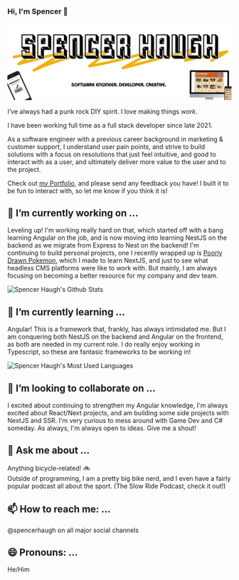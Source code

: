 ### Hi, I'm Spencer 👋

![Head image](/images/github-head-01.png)

I’ve always had a punk rock DIY spirit. I love making things *work*.  

I have been working full time as a full stack developer since late 2021.

As a software engineer with a previous career background in marketing & customer support, I understand user pain points, and strive to build solutions with a focus on resolutions that just feel intuitive, and good to interact with as a user, and ultimately deliver more value to the user and to the project.  

Check out [my Portfolio](https://spencerhaugh.dev), and please send any feedback you have! I built it to be fun to interact with, so let me know if you think it is!  


## 🔭 I’m currently working on ...  

Leveling up! I'm working really hard on that, which started off with a bang learning Angular on the job, and is now moving into learning NestJS on the backend as we migrate from Express to Nest on the backend! I'm continuing to build personal projects, one I recently wrapped up is [Poorly Drawn Pokemon](http://www.poorlydrawnpokemon.com), which I made to learn NextJS, and just to see what headless CMS platforms were like to work with. But mainly, I am always focusing on becoming a better resource for my company and dev team.   
  
  
![Spencer Haugh's Github Stats](https://github-readme-stats.vercel.app/api?username=spencerhaugh&show_icons=true&theme=transparent)

## 🌱 I’m currently learning ...  

Angular! This is a framework that, frankly, has always intimidated me. But I am conquering both NestJS on the backend and Angular on the frontend, as both are needed in my current role. I do really enjoy working in Typescript, so these are fantasic frameworks to be working in!  
  
  
![Spencer Haugh's Most Used Languages](https://github-readme-stats.vercel.app/api/top-langs/?username=spencerhaugh&layout=compact)

## 👯 I’m looking to collaborate on ...  

I excited about continuing to strengthen my Angular knowledge, I'm always excited about React/Next projects, and am building some side projects with NextJS and SSR. I'm very curious to mess around with Game Dev and C# someday. As always, I'm always open to ideas. Give me a shout!  

## 💬 Ask me about ...  

Anything bicycle-related! :bike:  
Outside of programming, I am a pretty big bike nerd, and I even have a fairly popular podcast all about the sport. (The Slow Ride Podcast, check it out!)  

## 📫 How to reach me: ...  

@spencerhaugh on all major social channels  

## 😄 Pronouns: ...  

He/Him

